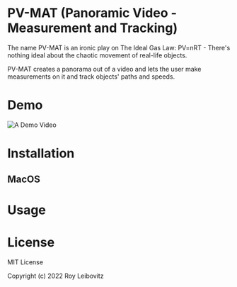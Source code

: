 # PV-MAT (Panoramic Video - Measurement and Tracking)

The name PV-MAT is an ironic play on The Ideal Gas Law: PV=nRT - There's nothing ideal about the chaotic movement of real-life objects.

PV-MAT creates a panorama out of a video and lets the user make measurements on it and track objects' paths and speeds.

# Demo

![A Demo Video](https://media.giphy.com/media/9T2B1uNsMnHdCwcI3V/giphy.gif)

# Installation

## MacOS



# Usage


# License

MIT License

Copyright (c) 2022 Roy Leibovitz
